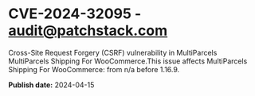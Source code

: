 # CVE-2024-32095 - audit@patchstack.com

Cross-Site Request Forgery (CSRF) vulnerability in MultiParcels MultiParcels Shipping For WooCommerce.This issue affects MultiParcels Shipping For WooCommerce: from n/a before 1.16.9.



**Publish date:** 2024-04-15
